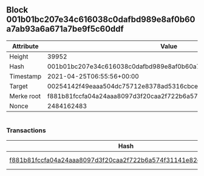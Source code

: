 ## Block 001b01bc207e34c616038c0dafbd989e8af0b60a7ab93a6a671a7be9f5c60ddf

Attribute | Value
--- | ---
Height | 39952
Hash | 001b01bc207e34c616038c0dafbd989e8af0b60a7ab93a6a671a7be9f5c60ddf
Timestamp | 2021-04-25T06:55:56+00:00
Target | 00254142f49eaaa504dc75712e8378ad5316cbcead634704b3734b6271167cc4
Merke root | f881b81fccfa04a24aaa8097d3f20caa2f722b6a574f31141e82d6da9e9828db
Nonce | 2484162483

```

```

### Transactions

Hash | Amount
--- | ---
[f881b81fccfa04a24aaa8097d3f20caa2f722b6a574f31141e82d6da9e9828db](f881b81fccfa04a24aaa8097d3f20caa2f722b6a574f31141e82d6da9e9828db.md) | 10.00000000 SKEPTI 
